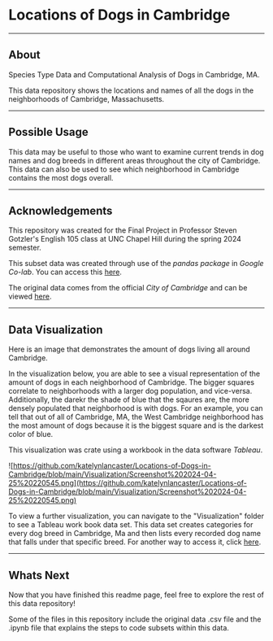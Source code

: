 # Locations of Dogs in Cambridge
---
## About
Species Type Data and Computational Analysis of Dogs in Cambridge, MA.

This data repository shows the locations and names of all the dogs in the neighborhoods of Cambridge, Massachusetts. 

---
## Possible Usage
This data may be useful to those who want to examine current trends in dog names and dog breeds in different areas throughout the city of Cambridge. This data can also be used to see which neighborhood in Cambridge contains the most dogs overall.

---
## Acknowledgements
This repository was created for the Final Project in Professor Steven Gotzler's English 105 class at UNC Chapel Hill during the spring 2024 semester. 

This subset data was created through use of the *pandas package* in *Google Co-lab*. You can access this [here](https://colab.research.google.com/drive/1wlqt8W69bWM29mIcALyNisbuABiQpQP5?usp=sharing).

The original data comes from the official *City of Cambridge* and can be viewed [here](https://data.cambridgema.gov/stories/s/Dogs-of-Cambridge-Data-Story/qjvj-bebc/).

---
## Data Visualization
Here is an image that demonstrates the amount of dogs living all around Cambridge.

In the visualization below, you are able to see a visual representation of the amount of dogs in each neighborhood of Cambridge. The bigger squares correlate to neighborhoods with a larger dog population, and vice-versa. Additionally, the darekr the shade of blue that the sqaures are, the more densely populated that neighborhood is with dogs. For an example, you can tell that out of all of Cambridge, MA, the West Cambridge neighborhood has the most amount of dogs because it is the biggest square and is the darkest color of blue.

This visualization was crate using a workbook in the data software *Tableau*.

![https://github.com/katelynlancaster/Locations-of-Dogs-in-Cambridge/blob/main/Visualization/Screenshot%202024-04-25%20220545.png](https://github.com/katelynlancaster/Locations-of-Dogs-in-Cambridge/blob/main/Visualization/Screenshot%202024-04-25%20220545.png)

To view a further visualization, you can navigate to the "Visualization" folder to see a Tableau work book data set. This data set creates categories for every dog breed in Cambridge, Ma and then lists every recorded dog name that falls under that specific breed. For another way to access it, click [here](https://github.com/katelynlancaster/Locations-of-Dogs-in-Cambridge/blob/main/Visualization/Dog%20Breeds%20by%20Name.twbx).

---
## Whats Next
Now that you have finished this readme page, feel free to explore the rest of this data repository!

Some of the files in this repository include the original data .csv file and the .ipynb file that explains the steps to code subsets within this data.
